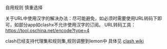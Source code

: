 自用规则
慎重选择

关于URL中使用汉字的解决办法：尽可能避免，如必须时需要使用URL转码下即可，如部分app如clashx不允许使用汉字的订阅。
URL转码工具：https://tool.oschina.net/encode?type=4 

clash已经支持代理集和规则集,规则调整到lemon中
具体见 [clash wiki](https://dreamacro.github.io/clash/)



